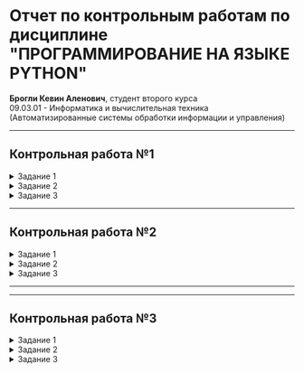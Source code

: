 # Отчет по контрольным работам по дисциплине "ПРОГРАММИРОВАНИЕ НА ЯЗЫКЕ PYTHON"

**Брогли Кевин Аленович**, студент второго курса  
09.03.01 - Информатика и вычислительная техника  
(Автоматизированные системы обработки информации и управления)

---

## Контрольная работа №1

<details>
<summary>Задание 1</summary>

### Описание задания

Составить блок-схему алгоритма и написать программу вычисления арифметического выражения на языке программирования Python. Необходимо реализовать пошаговое вычисление выражения с проверкой допустимости операций (корни из отрицательных чисел, деление на ноль).

![Формула контрольной работы №3](img/ex1_1.PNG)

### Блок-схема алгоритма

```mermaid
flowchart TD
    A[Начало] --> B[Ввод x, y, a, b]
    B --> C[Вычисление absx² - y²]
    C --> D[Вычисление числителя: absx² - y²^1/5]
    D --> E[Вычисление a·y и b·x]
    E --> F{a·y < 0 или b·x < 0?}
    F -->|Да| G[Ошибка: корень из отриц. числа]
    F -->|Нет| H[Вычисление √a·y и √b·x]
    H --> I[Вычисление знаменателя: x·√a·y + y·√b·x]
    I --> J{Знаменатель ≈ 0?}
    J -->|Да| K[Ошибка: деление на ноль]
    J -->|Нет| L[Вычисление результата: числитель/знаменатель]
    L --> M[Вывод результата]
    G --> M
    K --> M
    M --> N[Конец]
```

### Результаты работы программы

![Демонстрация работы программы](gif/exp1_1.gif)

### Таблица используемых объектов и переменных

| Объект/Переменная | Тип | Назначение |
|-------------------|-----|------------|
| `x1` | QLineEdit | Ввод значения x |
| `y1` | QLineEdit | Ввод значения y |
| `a1` | QLineEdit | Ввод значения a |
| `b1` | QLineEdit | Ввод значения b |
| `calc1_btn` | QPushButton | Кнопка запуска вычислений |
| `res1` | QLabel | Метка для вывода результата |
| `step1_label` | QLabel | Метка для отображения шага 1 |
| `step2_label` | QLabel | Метка для отображения шага 2 |
| `step3_label` | QLabel | Метка для отображения шага 3 |
| `step4_label` | QLabel | Метка для отображения шага 4 |
| `step5_label` | QLabel | Метка для отображения шага 5 |
| `diff_sq` | float | Промежуточное значение x² - y² |
| `abs_diff_sq` | float | Модуль разности квадратов |
| `numerator` | float | Числитель выражения |
| `denominator` | float | Знаменатель выражения |
| `ay`, `bx` | float | Промежуточные произведения |
| `sqrt_ay`, `sqrt_bx` | float | Квадратные корни |

</details>

<details>
<summary>Задание 2</summary>

### Описание задания

*(Описание второго задания третьей контрольной работы)*

### Блок-схема алгоритма

```mermaid
flowchart TD
    A[Начало] --> B[Описание алгоритма]
    B --> C[Конец]
```

### Результаты работы программы

![Демонстрация работы программы](results/control3_task2.gif)

### Таблица используемых объектов и переменных

| Объект/Переменная | Тип | Назначение |
|-------------------|-----|------------|
| *(Переменные задания)* | *(Тип)* | *(Назначение)* |

</details>

<details>
<summary>Задание 3</summary>

### Описание задания

*(Описание третьего задания третьей контрольной работы)*

### Блок-схема алгоритма

```mermaid
flowchart TD
    A[Начало] --> B[Описание алгоритма]
    B --> C[Конец]
```

### Результаты работы программы

![Демонстрация работы программы](results/control3_task3.gif)

### Таблица используемых объектов и переменных

| Объект/Переменная | Тип | Назначение |
|-------------------|-----|------------|
| *(Переменные задания)* | *(Тип)* | *(Назначение)* |

</details>

---

## Контрольная работа №2

<details>
<summary>Задание 1</summary>

### Описание задания

*(Описание первого задания четвертой контрольной работы)*

### Блок-схема алгоритма

```mermaid
flowchart TD
    A[Начало] --> B[Описание алгоритма]
    B --> C[Конец]
```

### Результаты работы программы

![Демонстрация работы программы](results/control4_task1.gif)

### Таблица используемых объектов и переменных

| Объект/Переменная | Тип | Назначение |
|-------------------|-----|------------|
| *(Переменные задания)* | *(Тип)* | *(Назначение)* |

</details>

<details>
<summary>Задание 2</summary>

### Описание задания

*(Описание второго задания четвертой контрольной работы)*

### Блок-схема алгоритма

```mermaid
flowchart TD
    A[Начало] --> B[Описание алгоритма]
    B --> C[Конец]
```

### Результаты работы программы

![Демонстрация работы программы](results/control4_task2.gif)

### Таблица используемых объектов и переменных

| Объект/Переменная | Тип | Назначение |
|-------------------|-----|------------|
| *(Переменные задания)* | *(Тип)* | *(Назначение)* |

</details>

<details>
<summary>Задание 3</summary>

### Описание задания

*(Описание третьего задания четвертой контрольной работы)*

### Блок-схема алгоритма

```mermaid
flowchart TD
    A[Начало] --> B[Описание алгоритма]
    B --> C[Конец]
```

### Результаты работы программы

![Демонстрация работы программы](results/control4_task3.gif)

### Таблица используемых объектов и переменных

| Объект/Переменная | Тип | Назначение |
|-------------------|-----|------------|
| *(Переменные задания)* | *(Тип)* | *(Назначение)* |

</details>

---

---

## Контрольная работа №3

<details>
<summary>Задание 1</summary>

### Описание задания

*(Описание первого задания четвертой контрольной работы)*

### Блок-схема алгоритма

```mermaid
flowchart TD
    A[Начало] --> B[Описание алгоритма]
    B --> C[Конец]
```

### Результаты работы программы

![Демонстрация работы программы](results/control4_task1.gif)

### Таблица используемых объектов и переменных

| Объект/Переменная | Тип | Назначение |
|-------------------|-----|------------|
| *(Переменные задания)* | *(Тип)* | *(Назначение)* |

</details>

<details>
<summary>Задание 2</summary>

### Описание задания

*(Описание второго задания четвертой контрольной работы)*

### Блок-схема алгоритма

```mermaid
flowchart TD
    A[Начало] --> B[Описание алгоритма]
    B --> C[Конец]
```

### Результаты работы программы

![Демонстрация работы программы](results/control4_task2.gif)

### Таблица используемых объектов и переменных

| Объект/Переменная | Тип | Назначение |
|-------------------|-----|------------|
| *(Переменные задания)* | *(Тип)* | *(Назначение)* |

</details>

<details>
<summary>Задание 3</summary>

### Описание задания

*(Описание третьего задания четвертой контрольной работы)*

### Блок-схема алгоритма

```mermaid
flowchart TD
    A[Начало] --> B[Описание алгоритма]
    B --> C[Конец]
```

### Результаты работы программы

![Демонстрация работы программы](results/control4_task3.gif)

### Таблица используемых объектов и переменных

| Объект/Переменная | Тип | Назначение |
|-------------------|-----|------------|
| *(Переменные задания)* | *(Тип)* | *(Назначение)* |

</details>
